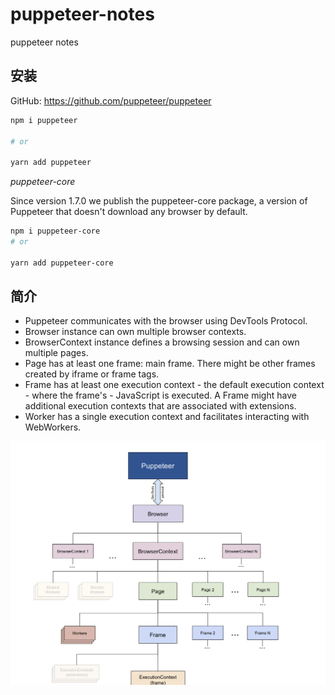 # puppeteer-notes
puppeteer notes

## 安装

GitHub: https://github.com/puppeteer/puppeteer

```bash
npm i puppeteer

# or

yarn add puppeteer
```

*puppeteer-core*

Since version 1.7.0 we publish the puppeteer-core package, a version of Puppeteer that doesn't download any browser by default.

```bash
npm i puppeteer-core
# or

yarn add puppeteer-core
```

## 简介

- Puppeteer communicates with the browser using DevTools Protocol.
- Browser instance can own multiple browser contexts.
- BrowserContext instance defines a browsing session and can own multiple pages.
- Page has at least one frame: main frame. There might be other frames created by iframe or frame tags.
- Frame has at least one execution context - the default execution context - where the frame's - JavaScript is executed. A Frame might have additional execution contexts that are associated with extensions.
- Worker has a single execution context and facilitates interacting with WebWorkers.

![puppeteer.png](./resources/puppeteer.png)
